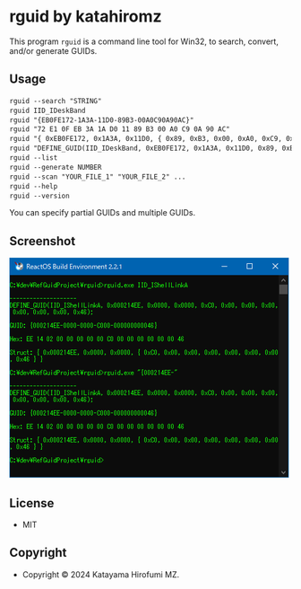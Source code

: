 # rguid by katahiromz

This program `rguid` is a command line tool for Win32, to search, convert, and/or generate GUIDs.

## Usage

```txt
rguid --search "STRING"
rguid IID_IDeskBand
rguid "{EB0FE172-1A3A-11D0-89B3-00A0C90A90AC}"
rguid "72 E1 0F EB 3A 1A D0 11 89 B3 00 A0 C9 0A 90 AC"
rguid "{ 0xEB0FE172, 0x1A3A, 0x11D0, { 0x89, 0xB3, 0x00, 0xA0, 0xC9, 0x0A, 0x90, 0xAC } }"
rguid "DEFINE_GUID(IID_IDeskBand, 0xEB0FE172, 0x1A3A, 0x11D0, 0x89, 0xB3, 0x00, 0xA0, 0xC9, 0x0A, 0x90, 0xAC);"
rguid --list
rguid --generate NUMBER
rguid --scan "YOUR_FILE_1" "YOUR_FILE_2" ...
rguid --help
rguid --version
```

You can specify partial GUIDs and multiple GUIDs.

## Screenshot

![image](img/screenshot.png)

## License

- MIT

## Copyright

- Copyright © 2024 Katayama Hirofumi MZ.
